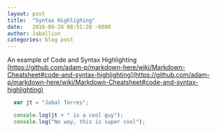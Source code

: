 ```yaml
---
layout: post
title:  "Syntax Highlighing"
date:   2016-09-28 08:51:20 -0800
author: Jaballion
categories: blog post
---
```

An example of Code and Syntax Highlighting  
[https://github.com/adam-p/markdown-here/wiki/Markdown-Cheatsheet#code-and-syntax-highlighting](https://github.com/adam-p/markdown-here/wiki/Markdown-Cheatsheet#code-and-syntax-highlighting)  

```javascript
  var jt = "Jabal Torres";

  console.log(jt + " is a cool guy");
  console.log("No way, this is super cool");

```


